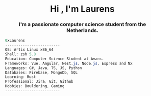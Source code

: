 <h1 align="center">Hi , I'm Laurens</h1>
<h3 align="center">I'm a passionate computer science student from the Netherlands.</h3>

```csharp
0xLaurens
-------------------------
OS: Artix Linux x86_64
Shell: zsh 5.8
Education: Computer Science Student at Avans.
Frameworks: Vue, Angular, Nest.js, Node.js, Express and Nx 
Languages: C#, Java, TS, JS, Python
Databases: Firebase, MongoDb, SQL 
Learning: Rust
Professional: Jira, Git, Github 
Hobbies: Bouldering, Gaming
-------------------------
```
